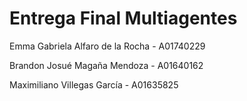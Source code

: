 # Entrega Final Multiagentes

Emma Gabriela Alfaro de la Rocha - A01740229

Brandon Josué Magaña Mendoza - A01640162

Maximiliano Villegas García - A01635825
